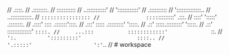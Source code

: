 	
//                       .::::.
//                     .::::::::.
//                    :::::::::::
//                 ..:::::::::::'
//              '::::::::::::'
//                .::::::::::
//           '::::::::::::::..
//                ..::::::::::::.
//              ``::::::::::::::::
//               ::::``:::::::::'        .:::.
//              ::::'   ':::::'       .::::::::.
//            .::::'      ::::     .:::::::'::::.
//           .:::'       :::::  .:::::::::' ':::::.
//          .::'        :::::.:::::::::'      ':::::.
//         .::'         ::::::::::::::'         ``::::.
//     ...:::           ::::::::::::'              ``::.
//    ```` ':.          ':::::::::'                  ::::..
//                       '.:::::'                    ':'````..
//
					# workspace